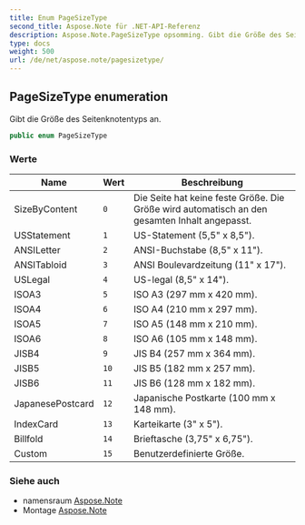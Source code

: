 ```yaml
---
title: Enum PageSizeType
second_title: Aspose.Note für .NET-API-Referenz
description: Aspose.Note.PageSizeType opsomming. Gibt die Größe des Seitenknotentyps an.
type: docs
weight: 500
url: /de/net/aspose.note/pagesizetype/
---
```

## PageSizeType enumeration

Gibt die Größe des Seitenknotentyps an.

```csharp
public enum PageSizeType
```

### Werte

| Name | Wert | Beschreibung |
| --- | --- | --- |
| SizeByContent | `0` | Die Seite hat keine feste Größe. Die Größe wird automatisch an den gesamten Inhalt angepasst. |
| USStatement | `1` | US-Statement (5,5" x 8,5"). |
| ANSILetter | `2` | ANSI-Buchstabe (8,5" x 11"). |
| ANSITabloid | `3` | ANSI Boulevardzeitung (11" x 17"). |
| USLegal | `4` | US-legal (8,5" x 14"). |
| ISOA3 | `5` | ISO A3 (297 mm x 420 mm). |
| ISOA4 | `6` | ISO A4 (210 mm x 297 mm). |
| ISOA5 | `7` | ISO A5 (148 mm x 210 mm). |
| ISOA6 | `8` | ISO A6 (105 mm x 148 mm). |
| JISB4 | `9` | JIS B4 (257 mm x 364 mm). |
| JISB5 | `10` | JIS B5 (182 mm x 257 mm). |
| JISB6 | `11` | JIS B6 (128 mm x 182 mm). |
| JapanesePostcard | `12` | Japanische Postkarte (100 mm x 148 mm). |
| IndexCard | `13` | Karteikarte (3" x 5"). |
| Billfold | `14` | Brieftasche (3,75" x 6,75"). |
| Custom | `15` | Benutzerdefinierte Größe. |

### Siehe auch

* namensraum [Aspose.Note](../../aspose.note/)
* Montage [Aspose.Note](../../)


